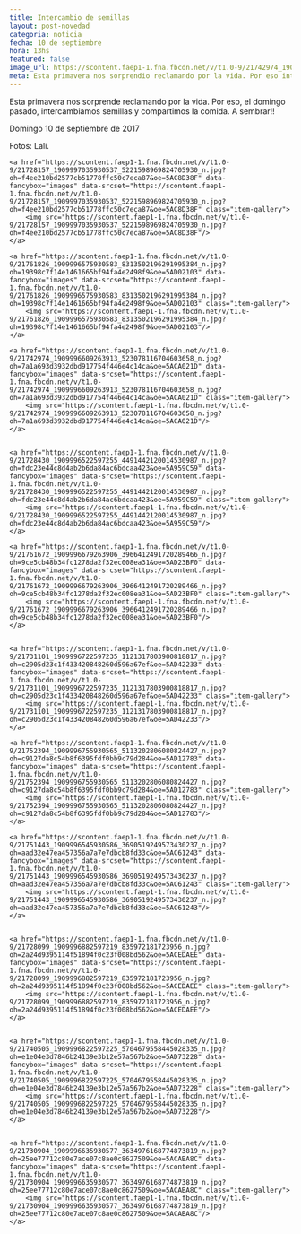 ```yaml
---
title: Intercambio de semillas
layout: post-novedad
categoria: noticia
fecha: 10 de septiembre
hora: 13hs
featured: false
image_url: https://scontent.faep1-1.fna.fbcdn.net/v/t1.0-9/21742974_1909996609263913_523078116704603658_n.jpg?oh=7a1a693d3932dbd917754f446e4c14ca&oe=5ACA021D
meta: Esta primavera nos sorprendio reclamando por la vida. Por eso intercambiamos semillas y compartimos la comida.
---
```


Esta primavera nos sorprende reclamando por la vida. Por eso, el domingo pasado, intercambiamos semillas y compartimos la comida.
A sembrar!!

Domingo 10 de septiembre de 2017

Fotos: Lali.

<div class="gallery">
	
	<a href="https://scontent.faep1-1.fna.fbcdn.net/v/t1.0-9/21728157_1909997035930537_5221598969824705930_n.jpg?oh=f4ee210bd2577cb51778ffc50c7eca87&oe=5AC8D38F" data-fancybox="images" data-srcset="https://scontent.faep1-1.fna.fbcdn.net/v/t1.0-9/21728157_1909997035930537_5221598969824705930_n.jpg?oh=f4ee210bd2577cb51778ffc50c7eca87&oe=5AC8D38F" class="item-gallery">
		<img src="https://scontent.faep1-1.fna.fbcdn.net/v/t1.0-9/21728157_1909997035930537_5221598969824705930_n.jpg?oh=f4ee210bd2577cb51778ffc50c7eca87&oe=5AC8D38F"/>
	</a>

	<a href="https://scontent.faep1-1.fna.fbcdn.net/v/t1.0-9/21761826_1909996575930583_8313502196291995384_n.jpg?oh=19398c7f14e1461665bf94fa4e2498f9&oe=5AD02103" data-fancybox="images" data-srcset="https://scontent.faep1-1.fna.fbcdn.net/v/t1.0-9/21761826_1909996575930583_8313502196291995384_n.jpg?oh=19398c7f14e1461665bf94fa4e2498f9&oe=5AD02103" class="item-gallery">
		<img src="https://scontent.faep1-1.fna.fbcdn.net/v/t1.0-9/21761826_1909996575930583_8313502196291995384_n.jpg?oh=19398c7f14e1461665bf94fa4e2498f9&oe=5AD02103"/>
	</a>

	<a href="https://scontent.faep1-1.fna.fbcdn.net/v/t1.0-9/21742974_1909996609263913_523078116704603658_n.jpg?oh=7a1a693d3932dbd917754f446e4c14ca&oe=5ACA021D" data-fancybox="images" data-srcset="https://scontent.faep1-1.fna.fbcdn.net/v/t1.0-9/21742974_1909996609263913_523078116704603658_n.jpg?oh=7a1a693d3932dbd917754f446e4c14ca&oe=5ACA021D" class="item-gallery">
		<img src="https://scontent.faep1-1.fna.fbcdn.net/v/t1.0-9/21742974_1909996609263913_523078116704603658_n.jpg?oh=7a1a693d3932dbd917754f446e4c14ca&oe=5ACA021D"/>
	</a>


	<a href="https://scontent.faep1-1.fna.fbcdn.net/v/t1.0-9/21728430_1909996522597255_4491442120014530987_n.jpg?oh=fdc23e44c8d4ab2b6da84ac6bdcaa423&oe=5A959C59" data-fancybox="images" data-srcset="https://scontent.faep1-1.fna.fbcdn.net/v/t1.0-9/21728430_1909996522597255_4491442120014530987_n.jpg?oh=fdc23e44c8d4ab2b6da84ac6bdcaa423&oe=5A959C59" class="item-gallery">
		<img src="https://scontent.faep1-1.fna.fbcdn.net/v/t1.0-9/21728430_1909996522597255_4491442120014530987_n.jpg?oh=fdc23e44c8d4ab2b6da84ac6bdcaa423&oe=5A959C59"/>
	</a>

	<a href="https://scontent.faep1-1.fna.fbcdn.net/v/t1.0-9/21761672_1909996679263906_3966412491720289466_n.jpg?oh=9ce5cb48b34fc1278da2f32ec008ea31&oe=5AD23BF0" data-fancybox="images" data-srcset="https://scontent.faep1-1.fna.fbcdn.net/v/t1.0-9/21761672_1909996679263906_3966412491720289466_n.jpg?oh=9ce5cb48b34fc1278da2f32ec008ea31&oe=5AD23BF0" class="item-gallery">
		<img src="https://scontent.faep1-1.fna.fbcdn.net/v/t1.0-9/21761672_1909996679263906_3966412491720289466_n.jpg?oh=9ce5cb48b34fc1278da2f32ec008ea31&oe=5AD23BF0"/>
	</a>


	<a href="https://scontent.faep1-1.fna.fbcdn.net/v/t1.0-9/21731101_1909996722597235_1121317803900818817_n.jpg?oh=c2905d23c1f433420848260d596a67ef&oe=5AD42233" data-fancybox="images" data-srcset="https://scontent.faep1-1.fna.fbcdn.net/v/t1.0-9/21731101_1909996722597235_1121317803900818817_n.jpg?oh=c2905d23c1f433420848260d596a67ef&oe=5AD42233" class="item-gallery">
		<img src="https://scontent.faep1-1.fna.fbcdn.net/v/t1.0-9/21731101_1909996722597235_1121317803900818817_n.jpg?oh=c2905d23c1f433420848260d596a67ef&oe=5AD42233"/>
	</a>

	<a href="https://scontent.faep1-1.fna.fbcdn.net/v/t1.0-9/21752394_1909996755930565_5113202806080824427_n.jpg?oh=c9127da8c54b8f6395fdf0bb9c79d284&oe=5AD12783" data-fancybox="images" data-srcset="https://scontent.faep1-1.fna.fbcdn.net/v/t1.0-9/21752394_1909996755930565_5113202806080824427_n.jpg?oh=c9127da8c54b8f6395fdf0bb9c79d284&oe=5AD12783" class="item-gallery">
		<img src="https://scontent.faep1-1.fna.fbcdn.net/v/t1.0-9/21752394_1909996755930565_5113202806080824427_n.jpg?oh=c9127da8c54b8f6395fdf0bb9c79d284&oe=5AD12783"/>
	</a>

	<a href="https://scontent.faep1-1.fna.fbcdn.net/v/t1.0-9/21751443_1909996545930586_3690519249573430237_n.jpg?oh=aad32e47ea457356a7a7e7dbcb8fd33c&oe=5AC61243" data-fancybox="images" data-srcset="https://scontent.faep1-1.fna.fbcdn.net/v/t1.0-9/21751443_1909996545930586_3690519249573430237_n.jpg?oh=aad32e47ea457356a7a7e7dbcb8fd33c&oe=5AC61243" class="item-gallery">
		<img src="https://scontent.faep1-1.fna.fbcdn.net/v/t1.0-9/21751443_1909996545930586_3690519249573430237_n.jpg?oh=aad32e47ea457356a7a7e7dbcb8fd33c&oe=5AC61243"/>
	</a>


	<a href="https://scontent.faep1-1.fna.fbcdn.net/v/t1.0-9/21728099_1909996882597219_835972181723956_n.jpg?oh=2a24d9395114f51894f0c23f008bd562&oe=5ACEDAEE" data-fancybox="images" data-srcset="https://scontent.faep1-1.fna.fbcdn.net/v/t1.0-9/21728099_1909996882597219_835972181723956_n.jpg?oh=2a24d9395114f51894f0c23f008bd562&oe=5ACEDAEE" class="item-gallery">
		<img src="https://scontent.faep1-1.fna.fbcdn.net/v/t1.0-9/21728099_1909996882597219_835972181723956_n.jpg?oh=2a24d9395114f51894f0c23f008bd562&oe=5ACEDAEE"/>
	</a>


	<a href="https://scontent.faep1-1.fna.fbcdn.net/v/t1.0-9/21740505_1909996822597225_5704679558445028335_n.jpg?oh=e1e04e3d7846b24139e3b12e57a567b2&oe=5AD73228" data-fancybox="images" data-srcset="https://scontent.faep1-1.fna.fbcdn.net/v/t1.0-9/21740505_1909996822597225_5704679558445028335_n.jpg?oh=e1e04e3d7846b24139e3b12e57a567b2&oe=5AD73228" class="item-gallery">
		<img src="https://scontent.faep1-1.fna.fbcdn.net/v/t1.0-9/21740505_1909996822597225_5704679558445028335_n.jpg?oh=e1e04e3d7846b24139e3b12e57a567b2&oe=5AD73228"/>
	</a>


	<a href="https://scontent.faep1-1.fna.fbcdn.net/v/t1.0-9/21730904_1909996635930577_3634976168774873819_n.jpg?oh=25ee77712c80e7ace07c8ae0c8627509&oe=5ACABA8C" data-fancybox="images" data-srcset="https://scontent.faep1-1.fna.fbcdn.net/v/t1.0-9/21730904_1909996635930577_3634976168774873819_n.jpg?oh=25ee77712c80e7ace07c8ae0c8627509&oe=5ACABA8C" class="item-gallery">
		<img src="https://scontent.faep1-1.fna.fbcdn.net/v/t1.0-9/21730904_1909996635930577_3634976168774873819_n.jpg?oh=25ee77712c80e7ace07c8ae0c8627509&oe=5ACABA8C"/>
	</a>

</div>